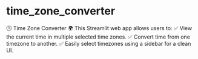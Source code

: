 # time_zone_converter
🕒 Time Zone Converter 🌍 This Streamlit web app allows users to: ✅ View the current time in multiple selected time zones. ✅ Convert time from one timezone to another. ✅ Easily select timezones using a sidebar for a clean UI.
